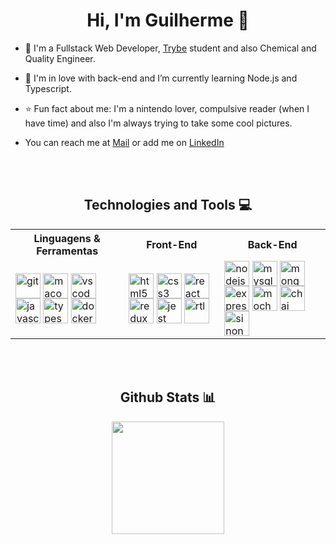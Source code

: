 <h1 align="center">Hi, I'm Guilherme 👋</h1>

* 🌱 I'm a Fullstack Web Developer, [Trybe](https://www.betrybe.com) student and also Chemical and Quality Engineer.

* 📝 I'm in love with back-end and I’m currently learning Node.js and Typescript.

* ⭐️ Fun fact about me: I'm a nintendo lover, compulsive reader (when I have time) and also I'm always trying to take some cool pictures.

* You can reach me at [Mail](mailto:gfengquimica@gmail.com) or add me on [LinkedIn](https://www.linkedin.com/in/guilherme-ac-fernandes/)

<br>
<br>

<h2 align="center">Technologies and Tools 💻</h2>

<table align="center">
  <tr>
    <th>Linguagens & Ferramentas</th>
    <th>Front-End</th> 
    <th>Back-End</th>
  </tr>
  <tr>
    <td display="flex">
      <img align="center" alt="git" src="https://git-scm.com/images/logos/downloads/Git-Icon-1788C.png" width="40px"/>
      <img align="center" alt="macos" src="https://img.icons8.com/color/480/mac-os-logo.png" width="40px"/>
      <img align="center" alt="vscode" src="https://cdn.icon-icons.com/icons2/2107/PNG/512/file_type_vscode_icon_130084.png" width="40px"/>
      <img align="center" alt="javascript" src="https://cdn.jsdelivr.net/gh/devicons/devicon/icons/javascript/javascript-original.svg" width="40px"/>
      <img align="center" alt="typescript" src="https://upload.wikimedia.org/wikipedia/commons/thumb/4/4c/Typescript_logo_2020.svg/1200px-Typescript_logo_2020.svg.png" width="40px" />
      <!-- <img align="center" alt="python" src="https://cdn.jsdelivr.net/gh/devicons/devicon/icons/python/python-original.svg" width="40px" /> -->
      <img align="center" alt="docker" src="https://www.docker.com/wp-content/uploads/2022/03/Moby-logo.png" width="40px"/>
    </td>
    <td display="flex">
      <img align="center" alt="html5" src="https://cdn.jsdelivr.net/gh/devicons/devicon/icons/html5/html5-original.svg" width="40px"/>
      <img align="center" alt="css3" src="https://cdn.jsdelivr.net/gh/devicons/devicon/icons/css3/css3-original.svg" width="40px"/>
      <img align="center" alt="react" src="https://cdn.jsdelivr.net/gh/devicons/devicon/icons/react/react-original.svg" width="40px"/>
      <img align="center" alt="redux" src="https://everyday.codes/wp-content/uploads/2020/01/0-U2DmhXYumRyXH6X1.png" width="40px"/>
      <img align="center" alt="jest" src="https://cdn.jsdelivr.net/gh/devicons/devicon/icons/jest/jest-plain.svg" width="40px"/>
      <img align="center" alt="rtl" src="https://testing-library.com/img/octopus-128x128.png" width="40px"/>
    </td> 
    <td display="flex">
      <img align="center" alt="nodejs" src="https://cdn.jsdelivr.net/gh/devicons/devicon/icons/nodejs/nodejs-original.svg" width="40px"/>
      <img align="center" alt="mysql" src="https://cdn.jsdelivr.net/gh/devicons/devicon/icons/mysql/mysql-original.svg" width="40px"/>
      <img align="center" alt="mongodb" src="https://cdn.jsdelivr.net/gh/devicons/devicon/icons/mongodb/mongodb-original.svg" width="40px"/>
      <img align="center" alt="express" src="https://camo.githubusercontent.com/40756575fc2fd74b1883ea0cc5c2a49aa7048ab58286f43a121109d69a9ea160/68747470733a2f2f63646e2e6a7364656c6976722e6e65742f67682f64657669636f6e732f64657669636f6e2f69636f6e732f657870726573732f657870726573732d6f726967696e616c2e737667" width="40px"/>
      <img align="center" alt="mocha" src="https://blog.knoldus.com/wp-content/uploads/2019/12/mocha.png" width="40px"/>
      <img align="center" alt="chai" src="https://avatars.githubusercontent.com/u/1515293?s=280&v=4" width="40px"/>
      <img align="center" alt="sinon" src="https://sinonjs.org/assets/images/logo.png" width="40px"/>
    </td>
  </tr>
</table>

<br>
<br>

<h2 align="center">Github Stats 📊</h2> 

<p align="center">
  <a href="https://github.com/anuraghazra/github-readme-stats">
    <img
      align="center"
      height="180"
      src="https://github-readme-stats.vercel.app/api?username=guilherme-ac-fernandes&count_private=true&show_icons=true&custom_title=Github%20Status&hide=issues&theme=radical"
    />
  </a>
</p>
